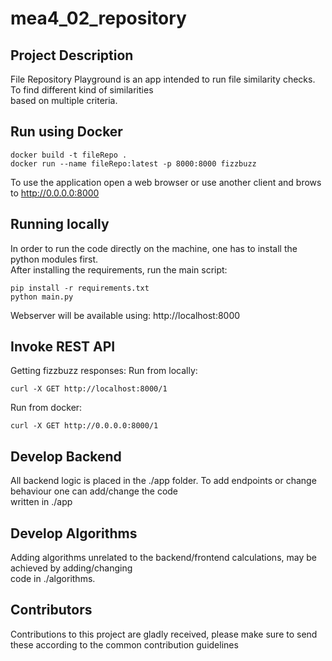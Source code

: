 # mea4_02_repository
## Project Description
File Repository Playground is an app intended to run file similarity checks. To find different kind of similarities  
based on multiple criteria.

## Run using Docker
```
docker build -t fileRepo .
docker run --name fileRepo:latest -p 8000:8000 fizzbuzz
```

To use the application open a web browser or use another client and brows to http://0.0.0.0:8000

## Running locally
In order to run the code directly on the machine, one has to install the python modules first.  
After installing the requirements, run the main script:  
```
pip install -r requirements.txt  
python main.py
```
Webserver will be available using: http://localhost:8000

## Invoke REST API

Getting fizzbuzz responses:
Run from locally:
```
curl -X GET http://localhost:8000/1
```

Run from docker:
```
curl -X GET http://0.0.0.0:8000/1
```

## Develop Backend
All backend logic is placed in the ./app folder. To add endpoints or change behaviour one can add/change the code  
written in ./app

## Develop Algorithms 
Adding algorithms unrelated to the backend/frontend calculations, may be achieved by adding/changing  
code in ./algorithms.

## Contributors
Contributions to this project are gladly received, please make sure to send these according to the common contribution guidelines 

